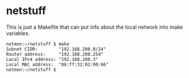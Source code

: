 # netstuff

This is just a Makefile that can put info about the local network into make variables.

```
netmon:~/netstuff $ make
Subnet CIDR:        "192.168.200.0/24"
Router address:     "192.168.200.254"
Local IPv4 address: "192.168.200.3"
Local MAC address:  "88:ff:32:02:90:66"
netmon:~/netstuff $ 
```
